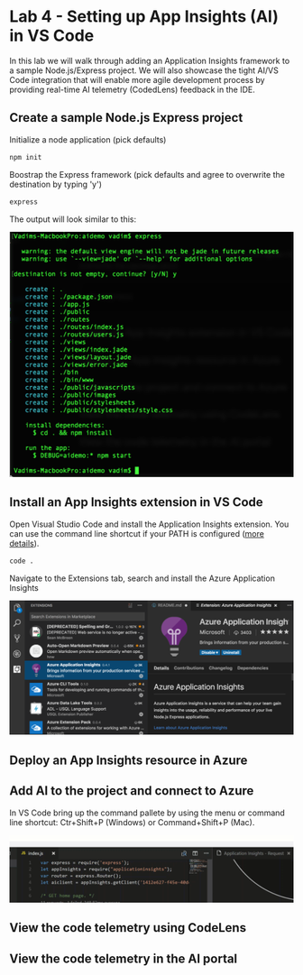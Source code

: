 
# Lab 4 - Setting up App Insights (AI) in VS Code
In this lab we will walk through adding an  Application Insights framework to a sample  Node.js/Express project. We will also showcase the tight AI/VS Code integration that will enable more agile development process by providing real-time AI telemetry (CodedLens) feedback in the IDE.  

## Create a sample Node.js Express project
Initialize a node application (pick defaults)
``` bash
npm init
```
Boostrap the Express framework (pick defaults and agree to overwrite the destination by typing 'y')
``` bash
express
```
The output will look similar to this:

![express](/images/lab4-express.png)

## Install an App Insights extension in VS Code
Open Visual Studio Code and install the Application Insights extension. You can use the command line shortcut if your PATH is configured ([more details](https://code.visualstudio.com/docs/setup/setup-overview)).
```bash
code .
```
Navigate to the Extensions tab, search and install the Azure Application Insights

![AI Extention](/images/lab4-ai-ext.png)

## Deploy an App Insights resource in Azure
## Add AI to the project and connect to Azure
In VS Code bring up the command pallete by using the menu or command line shortcut: Ctr+Shift+P (Windows) or Command+Shift+P (Mac).

![Command Pallete](/images/lab4-vscode-ai.gif)
## View the code telemetry using CodeLens
## View the code telemetry in the AI portal

